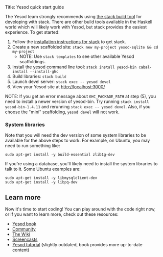 Title: Yesod quick start guide

The Yesod team strongly recommends using [the stack build tool](https://github.com/commercialhaskell/stack#readme) for developing with stack. There are other build tools available in the Haskell world which will likely work with Yesod, but stack provides the easiest experience. To get started:

1. Follow the [installation instructions for stack](http://docs.haskellstack.org/en/stable/install_and_upgrade.html) to get stack.
2. Create a new scaffolded site: `stack new my-project yesod-sqlite && cd my-project`
    * NOTE: Use `stack templates` to see other available Yesod scaffoldings.
3. Install the yesod command line tool: `stack install yesod-bin cabal-install --install-ghc`
4. Build libraries: `stack build`
5. Launch devel server: `stack exec -- yesod devel`
6. View your Yesod site at [http://localhost:3000/](http://localhost:3000/)

NOTE: If you get an error message about `GHC_PACKAGE_PATH` at step (5), you
need to install a newer version of yesod-bin. Try running `stack install
yesod-bin-1.4.11` and rerunning `stack exec -- yesod devel`. Also, if you choose
the "mini" scaffolding, `yesod devel` will not work.

### System libraries

Note that you will need the dev version of some system libraries to be
available for the above steps to work. For example, on Ubuntu, you may need to
run something like:

    sudo apt-get install -y build-essential zlib1g-dev

If you're using a database, you'll likely need to install the system libraries
to talk to it. Some Ubuntu examples are:

    sudo apt-get install -y libmysqlclient-dev
    sudo apt-get install -y libpq-dev

## Learn more

Now it's time to start coding! You can play around with the code right now, or
if you want to learn more, check out these resources:

* [Yesod book](/book)
* [Community](/page/community)
* [The Wiki](/wiki)
* [Screencasts](/page/screencasts)
* [Yesod tutorial](http://yannesposito.com/Scratch/en/blog/Yesod-tutorial-for-newbies/) (slightly outdated, book provides more up-to-date content)
